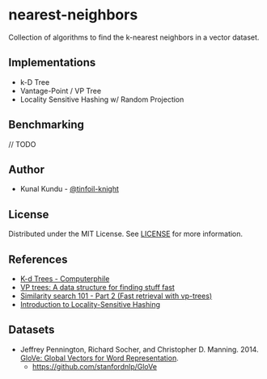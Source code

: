 # nearest-neighbors

Collection of algorithms to find the k-nearest neighbors in a vector dataset.

## Implementations

- k-D Tree
- Vantage-Point / VP Tree
- Locality Sensitive Hashing w/ Random Projection

## Benchmarking

// TODO

## Author

- Kunal Kundu - [@tinfoil-knight](https://github.com/tinfoil-knight)

## License

Distributed under the MIT License. See [LICENSE](./LICENSE) for more information.

## References

- [K-d Trees - Computerphile](https://www.youtube.com/watch?v=BK5x7IUTIyU)
- [VP trees: A data structure for finding stuff fast](https://stevehanov.ca/blog/index.php?id=130)
- [Similarity search 101 - Part 2 (Fast retrieval with vp-trees)](https://everyhue.me/posts/similarity-search-101-with-vantage-point-trees/)
- [Introduction to Locality-Sensitive Hashing](https://tylerneylon.com/a/lsh1/)

## Datasets

- Jeffrey Pennington, Richard Socher, and Christopher D. Manning. 2014. [GloVe: Global Vectors for Word Representation](https://nlp.stanford.edu/pubs/glove.pdf).
  - https://github.com/stanfordnlp/GloVe
